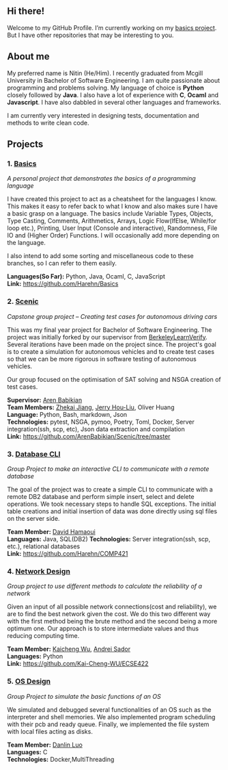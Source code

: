 ## Hi there!
<!--
**Harehn/Harehn** is a ✨ _special_ ✨ repository because its `README.md` (this file) appears on your GitHub profile.
-->

Welcome to my GitHub Profile.
I’m currently working on my [basics project](https://github.com/Harehn/Basics). 
But I have other repositories that may be interesting to you.

## About me
My preferred name is Nitin (He/Him). I recently graduated from Mcgill University in Bachelor of Software Engineering. 
I am quite passionate about programming and problems solving.
My language of choice is **Python** closely followed by **Java**.
I also have a lot of experience with **C**, **Ocaml** and **Javascript**. 
I have also dabbled in several other languages and frameworks.


I am currently very interested in designing tests, documentation and methods to write clean code.


## Projects

### 1. [Basics](https://github.com/Harehn/Basics)
_A personal project that demonstrates the basics of a programming language_

I have created this project to act as a cheatsheet for the languages I know. 
This makes it easy to refer back to what I know and also makes sure I have a basic grasp on a language.
The basics include Variable Types, Objects, Type Casting, Comments, Arithmetics, Arrays,
Logic Flow(IfElse, While/for loop etc.), Printing, User Input (Console and interactive),
Randomness, File IO and (Higher Order) Functions. I will occasionally add more depending on the language.

I also intend to add some sorting and miscellaneous code to these branches, so I can refer to them easily.

**Languages(So Far):** Python, Java, Ocaml, C, JavaScript\
**Link:** https://github.com/Harehn/Basics 

### 2.  [Scenic](https://github.com/ArenBabikian/Scenic/tree/master)
_Capstone group project – Creating test cases for autonomous driving cars_

This was my final year project for Bachelor of Software Engineering. 
The project was initially forked by our supervisor from [BerkeleyLearnVerify](https://github.com/BerkeleyLearnVerify/Scenic).
Several iterations have been made on the project since. The project's goal is to create a simulation for autonomous vehicles
and to create test cases so that we can be more rigorous in software testing of autonomous vehicles.

Our group focused on the optimisation of SAT solving and NSGA creation of test cases. 

**Supervisor:** [Aren Babikian](https://github.com/ArenBabikian) \
**Team Members:** [Zhekai Jiang](https://github.com/zhekai-jiang), [Jerry Hou-Liu](https://github.com/JryHL), Oliver Huang\
**Language:** Python, Bash, markdown, Json \
**Technologies:** pytest, NSGA, pymoo, Poetry, Toml, Docker, Server integration(ssh, scp, etc), Json data extraction and compilation\
**Link:** https://github.com/ArenBabikian/Scenic/tree/master

### 3. [Database CLI](https://github.com/Harehn/COMP421)
_Group Project to make an interactive CLI to communicate with a remote database_

The goal of the project was to create a simple CLI to communicate with a remote DB2 database and perform
simple insert, select and delete operations. We took necessary steps to handle SQL exceptions. 
The initial table creations and initial insertion of data was done directly using sql files on the server side.

**Team Member:** [David Hamaoui](https://github.com/davidham96)\
**Languages:** Java, SQL(DB2)
**Technologies:** Server integration(ssh, scp, etc.), relational databases\
**Link:** https://github.com/Harehn/COMP421

### 4. [Network Design](https://github.com/Kai-Cheng-WU/ECSE422)
_Group project to use different methods to calculate the reliability of a network_

Given an input of all possible network connections(cost and reliability), we are to find the best network given the cost.
We do this two different way with the first method being the brute method and the second being a more optimum one.
Our approach is to store intermediate values and thus reducing computing time.

**Team Member:** [Kaicheng Wu](https://github.com/Kai-Cheng-WU), [Andrei Sador](https://github.com/andrei-sandor)\
**Languages:** Python\
**Link:** https://github.com/Kai-Cheng-WU/ECSE422


### 5. [OS Design](https://github.com/Harehn/COMP310-WINTER2024)
_Group Project to simulate the basic functions of an OS_

We simulated and debugged several functionalities of an OS such as the interpreter and shell memories. 
We also implemented program scheduling with their pcb and ready queue. 
Finally, we implemented the file system with local files acting as disks.

**Team Member:** [Danlin Luo](https://github.com/dluo6)\
**Languages:** C \
**Technologies:** Docker,MultiThreading